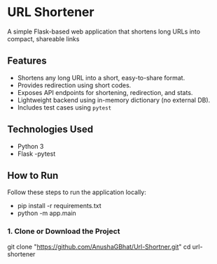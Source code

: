 # URL Shortener
A simple Flask-based web application that shortens long URLs into compact, shareable links

## Features
- Shortens any long URL into a short, easy-to-share format.
- Provides redirection using short codes.
- Exposes API endpoints for shortening, redirection, and stats.
- Lightweight backend using in-memory dictionary (no external DB).
- Includes test cases using `pytest`

## Technologies Used

- Python 3
- Flask
-pytest


## How to Run
Follow these steps to run the application locally:
- pip install -r requirements.txt
- python -m app.main


### 1. Clone or Download the Project
git clone "https://github.com/AnushaGBhat/Url-Shortner.git"
cd url-shortener
